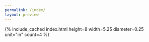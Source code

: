 ```yaml
---
permalink: /index/
layout: preview
---
```

{% include_cached index.html height=8 width=5.25 diameter=0.25 unit="in" count=4 %}

